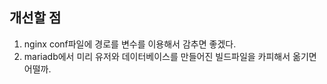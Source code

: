 ## 개선할 점
1. nginx conf파일에 경로를 변수를 이용해서 감추면 좋겠다.
2. mariadb에서 미리 유저와 데이터베이스를 만들어진 빌드파일을 카피해서 옮기면 어떨까.

